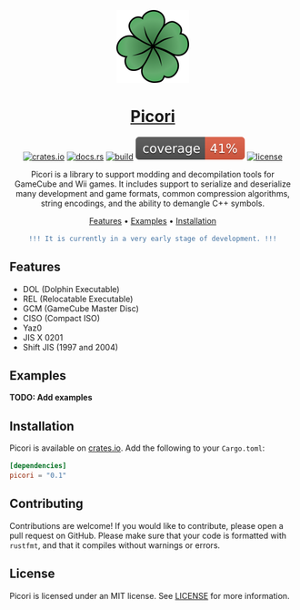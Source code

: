 <p align="center">
  <a href="https://github.com/Julgodis/picori/">
    <picture>
      <img src="assets/images/picori_logo_512.png" height="128">
    </picture>
    <h1 align="center">
      Picori
    </h1>
  </a>
</p>

<div align="center">

[![crates.io](https://img.shields.io/crates/v/picori)](https://crates.io/crates/picori)
[![docs.rs](https://docs.rs/picori/badge.svg)](https://docs.rs/picori/)
[![build](https://github.com/Julgodis/picori/actions/workflows/build_and_test.yml/badge.svg?branch=master)](https://github.com/Julgodis/picori/actions/workflows/build_and_test.yml)
[![coverage](/../coverage/coverage/badges/flat.svg)](https://julgodis.github.io/picori/coverage/)
[![license](https://img.shields.io/crates/l/picori)](https://github.com/Julgodis/picori/LICENSE)

Picori is a library to support modding and decompilation tools for GameCube and Wii games. It includes support to serialize and deserialize many development and game formats, common compression algorithms, string encodings, and the ability to demangle C++ symbols.

[Features](#features) •
[Examples](#examples) •
[Installation](#installation)

```diff
!!! It is currently in a very early stage of development. !!!
```

</div>


## Features

-   DOL (Dolphin Executable)
-   REL (Relocatable Executable)
-   GCM (GameCube Master Disc)
-   CISO (Compact ISO)
-   Yaz0
-   JIS X 0201
-   Shift JIS (1997 and 2004)

## Examples

**TODO: Add examples**

## Installation

Picori is available on [crates.io](https://crates.io/crates/picori). Add the following to your `Cargo.toml`:

```toml
[dependencies]
picori = "0.1"
```

## Contributing

Contributions are welcome! If you would like to contribute, please open a pull
request on GitHub. Please make sure that your code is formatted with `rustfmt`,
and that it compiles without warnings or errors.

## License

Picori is licensed under an MIT license. See [LICENSE](LICENSE) for more information.
